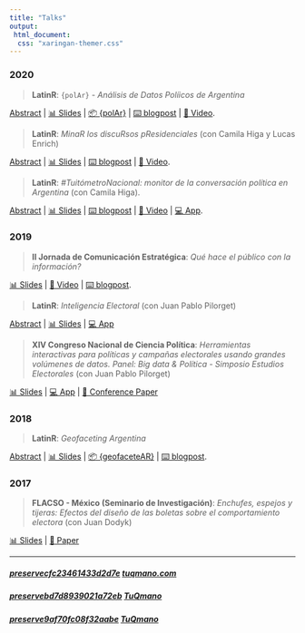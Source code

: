 ```yaml
---
title: "Talks"
output: 
 html_document:
  css: "xaringan-themer.css"
---
```





### 2020

 > **LatinR**: `{polAr}` - *Análisis de Datos Políicos de Argentina* 

[Abstract](https://github.com/TuQmano/latinr2020/blob/master/rmd/polAr/polar.pdf) | [📊 Slides](https://www.tuqmano.com/slides/polar_slides.html#1) | [📦 {polAr}](https://electorarg.github.io/polAr/) | [⌨️ blogpost](https://www.tuqmano.com/2020/05/22/empaquetar/) | [📼 Video](https://www.youtube.com/watch?v=V4xqUh6KCZs&list=PL9-E3cL2KgKkxsS3dkaFTvmh24kPpkE--&index=3).



 > **LatinR**: *MinaR los discuRsos pResidenciales* (con Camila Higa y Lucas Enrich) 

[Abstract](https://github.com/TuQmano/latinr2020/blob/master/rmd/discursos/discursos_presidenciales.pdf) | [📊 Slides](https://github.com/TuQmano/latinr2020/blob/master/slides/discursos/minar_los_discursos.pdf) | [⌨️ blogpost](https://www.tuqmano.com/2020/03/11/los-discursos-de-les-presidentes/) | [📼 Video](https://www.youtube.com/watch?v=IZfNr_N7ylw&list=PL9-E3cL2KgKlNKVfiwHoGR3pHpg7x8Uzt&index=2).



 > **LatinR**: _#TuitómetroNacional: monitor de la conversación política en Argentina_ (con Camila Higa). 


[Abstract](https://github.com/TuQmano/latinr2020/blob/master/rmd/tuitometro/tuitometro.pdf) | [📊 Slides](https://github.com/TuQmano/latinr2020/blob/master/slides/tuitometro/tuitometro.pdf) | [⌨️ blogpost](https://www.tuqmano.com/2019/12/20/congreso-2-0-politicos-argentinos-en-twitter/) | [📼 Video](https://www.youtube.com/watch?v=fNMwoLJ1iXQ&list=PL9-E3cL2KgKnixQ0u36DgCsGvOkOIo5D1) | [💻 App](http://tuitometro.mentacomunicacion.com.ar/).




### 2019

> **II Jornada de Comunicación Estratégica**: *Qué hace el público con la información?* 

[📊 Slides](https://docs.google.com/presentation/d/1G7WvEvOkHzXrOomiks8ahCegBrIQXtxCtxOA9VpXmxM/edit#slide=id.p) | [📼 Video](https://youtu.be/Hga7rjnkLQA?t=1075) | [⌨️ blogpost](https://www.tuqmano.com/2019/11/11/interacciones-en-twitter/).



> **LatinR**: *Inteligencia Electoral*  (con Juan Pablo Pilorget) 

[Abstract](https://github.com/LatinR/presentaciones-LatinR2019/blob/master/presentaciones/LatinR2019_paper_15.pdf) | [📊 Slides](https://docs.google.com/presentation/d/1e78jzqMum2vjT-vQTrhoWJrroPLi8EgMPBXjoKJ7acA/edit#slide=id.p) | [💻 App](http://inteligenciaelectoral.mentacomunicacion.com.ar/) 

> **XIV Congreso Nacional de Ciencia Política**: *Herramientas interactivas para políticas y campañas electorales usando grandes volúmenes de datos. Panel: Big data & Política - Simposio Estudios Electorales* (con Juan Pablo Pilorget)  

[📊 Slides](https://www.researchgate.net/publication/334573215) | [💻 App](http://socioeconomico.mentacomunicacion.com.ar/) | [📝 Conference Paper](https://www.researchgate.net/publication/334572755) 


### 2018

> **LatinR**: *Geofaceting Argentina* 

[Abstract](https://github.com/TuQmano/geofacet_ARG/blob/master/.LatinR/Geofaceting_Argentina_RuizNicolini.pdf) | [📊 Slides](https://www.researchgate.net/publication/327382101_Geofaceting_Argentina_LatinR_2018) | [📦 {geofaceteAR}](https://electorarg.github.io/geofaceteAR/) | [⌨️ blogpost](https://www.tuqmano.com/2020/05/22/empaquetar/).


### 2017

> **FLACSO - México (Seminario de Investigación)**: *Enchufes, espejos y tijeras: Efectos del diseño de las boletas sobre el comportamiento electora* (con Juan Dodyk)

[📊 Slides](https://www.researchgate.net/publication/322642019) | [📝 Paper](https://www.researchgate.net/publication/322663247)



---


##### [preservecfc23461433d2d7e](https://www.tuqmano.com/) [tuqmano.com](https://www.tuqmano.com/) 
##### [preservebd7d8939021a72eb](https://twitter.com/TuQmano)  [TuQmano](https://twitter.com/TuQmano) 
##### [preserve9af70fc08f32aabe](https://github.com/tuqmano) [TuQmano](https://github.com/tuqmano)
